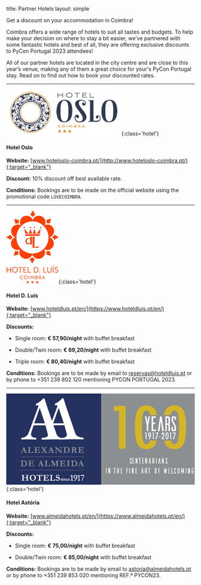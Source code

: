 title: Partner Hotels
layout: simple

Get a discount on your accommodation in Coimbra!

Coimbra offers a wide range of hotels to suit all tastes and budgets. To help make your decision on where to stay a bit easier, we’ve partnered with some fantastic hotels and best of all, they are offering exclusive discounts to PyCon Portugal 2023 attendees!

All of our partner hotels are located in the city centre and are close to this year’s venue, making any of them a great choice for your's PyCon Portugal stay. Read on to find out how to book your discounted rates.

<hr/>

![Hotel Oslo](/static/images/hotels/ho.png){:class='hotel'}


#### Hotel Oslo


**Website:** [www.hoteloslo-coimbra.pt/](http://www.hoteloslo-coimbra.pt/){:target="_blank"}


**Discount:** 10% discount off best available rate.


**Conditions:** Bookings  are to be made on the official website using the promotional code ```LOVECOIMBRA```.

<hr/>


![Hotel D. Luís](/static/images/hotels/hdl.png){:class='hotel'}


#### Hotel D. Luís


**Website:** [www.hoteldluis.pt/en/](https://www.hoteldluis.pt/en/){:target="_blank"}


**Discounts:**

- Single room: **€ 57,90/night** with buffet breakfast

- Double/Twin room: **€ 69,20/night** with buffet breakfast

- Triple room: **€ 80,40/night** with buffet breakfast

**Conditions:** Bookings are to be made by email to [reservas@hoteldluis.pt](mailto:reservas@hoteldluis.pt) or by phone to +351 239 802 120 mentioning PYCON PORTUGAL 2023.

<hr/>


![Hotel Astória](/static/images/hotels/astoria.png){:class='hotel'}


#### Hotel Astória

**Website:** [www.almeidahotels.pt/en/](https://www.almeidahotels.pt/en/){:target="_blank"}

**Discounts:**

- Single room: **€ 75,00/night** with buffet breakfast

- Double/Twin room: **€ 85,00/night** with buffet breakfast


**Conditions:** Bookings are to be made by email to [astoria@almeidahotels.pt](mailto:astoria@almeidahotels.pt) or by phone to +351 239 853 020 mentioning REF.ª PYCON23.
